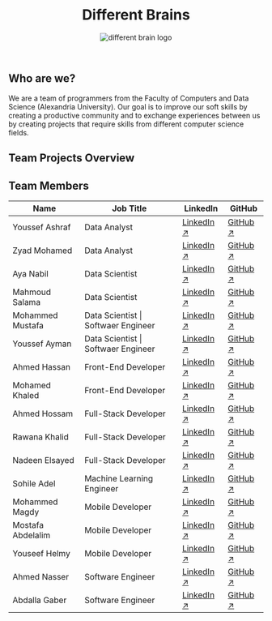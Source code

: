 <h1 align=center> Different Brains </h1>
<p align=center>
  <img src="https://t3.ftcdn.net/jpg/05/67/02/72/360_F_567027240_Fco1MRQ0LtPGtjwWyQ6QkhhxjIaEZigN.jpg" alt="different brain logo">
</p><br>

## Who are we?
We are a team of programmers from the Faculty of Computers and Data Science (Alexandria University). 
Our goal is to improve our soft skills by creating a productive community and to exchange experiences 
between us by creating projects that require skills from different computer science fields.

## Team Projects Overview

## Team Members
| Name              | Job Title                  | LinkedIn                                                     | GitHub                                          |
|-------------------|----------------------------|--------------------------------------------------------------|-------------------------------------------------|
| Youssef Ashraf    | Data Analyst               | [LinkedIn ↗](https://www.linkedin.com/in/youssef-ashraf-049881229) | [GitHub ↗](https://github.com/YoussefAsh7)        |
| Zyad Mohamed      | Data Analyst               | [LinkedIn ↗](https://www.linkedin.com/in/zyadmohamed007)         | [GitHub ↗](https://github.com/zyad246)             |
| Aya Nabil         | Data Scientist             | [LinkedIn ↗](https://www.linkedin.com/in/aya-nabil-202781247)     | [GitHub ↗](https://github.com/1AyaNabil1)         |
| Mahmoud Salama    | Data Scientist             | [LinkedIn ↗](https://www.linkedin.com/in/mahmoud-salama-5a0525227) | [GitHub ↗](https://github.com/MahmoudSalama7?tab=repositories) |
| Mohammed Mustafa   | Data Scientist \| Softwaer Engineer | [LinkedIn ↗](https://www.linkedin.com/in/mohammedmustafa112025/) | [GitHub ↗](https://github.com/mohammed112025)     |
| Youssef Ayman     | Data Scientist \| Softwaer Engineer | [LinkedIn ↗](https://www.linkedin.com/in/yousef-ayman/)         | [GitHub ↗](https://github.com/yousefayman2003)    |
| Ahmed Hassan      | Front-End Developer        | [LinkedIn ↗](https://www.linkedin.com/in/ahmed-abo-zaid-ab008217b) | [GitHub ↗](https://github.com/AhmedAbozaid9)      |
| Mohamed Khaled    | Front-End Developer        | [LinkedIn ↗](https://www.linkedin.com/in/bukhaled2002)           | [GitHub ↗](https://github.com/bukhaled2002)       |
| Ahmed Hossam      | Full-Stack Developer       | [LinkedIn ↗](https://www.linkedin.com/in/ahmed-hossam-19a303239) | [GitHub ↗](https://github.com/ahmedhoss22)        |
| Rawana Khalid       | Full-Stack Developer              | [LinkedIn ↗](https://www.linkedin.com/in/rawana-khalid-43375324a/)     | [GitHub ↗](https://github.com/rawanakhalid64)    |
| Nadeen Elsayed   | Full-Stack Developer       | [LinkedIn ↗](https://www.linkedin.com/in/nadeen-elsayed-6b3052283) | [GitHub ↗](https://github.com/nadeen-elsayed)    |
| Sohile Adel         | Machine Learning Engineer         | [LinkedIn ↗](https://www.linkedin.com/in/sohile-adel-87376a241/)        | [GitHub ↗](https://github.com/SohileAdel)|
| Mohammed Magdy    | Mobile Developer           | [LinkedIn ↗](https://www.linkedin.com/in/mohamed-magdy-02a26521b) | [GitHub ↗](https://github.com/MOHAMEDMEDOHEMEDA) |
| Mostafa Abdelalim   | Mobile Developer                | [LinkedIn ↗](https://www.linkedin.com/in/mostafa-abd-elalim-819367253)  | [GitHub ↗](https://github.com/MOSTAFA-0-1)|
| Youseef Helmy       | Mobile Developer                | [LinkedIn ↗](https://www.linkedin.com/in/yossef-helmy-806309230)  | [GitHub ↗](https://github.com/yossef122)|
| Ahmed Nasser      | Software Engineer          | [LinkedIn ↗](https://www.linkedin.com/in/ahmed-naser-16047a222/) | [GitHub ↗](https://github.com/ahmednasser111)     |
| Abdalla Gaber     | Software Engineer          | [LinkedIn ↗](https://www.linkedin.com/in/abdallagaber)       | [GitHub ↗](https://github.com/abdallagaber)       |
